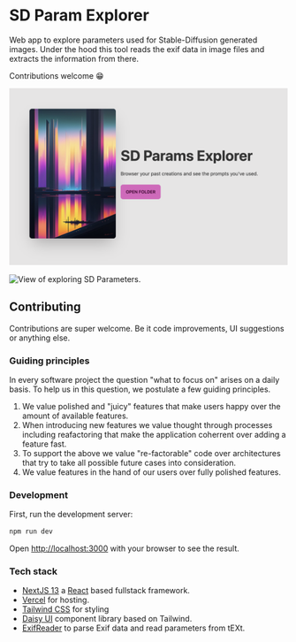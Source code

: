 # SD Param Explorer

Web app to explore parameters used for Stable-Diffusion generated images. Under the hood this tool reads the exif data in image files and extracts the information from there.

Contributions welcome 😁

![Landing page of SD-Params Explorer.](assets/sd-params-home.png)

![View of exploring SD Parameters.](assets/sd-params-explore.png)

## Contributing

Contributions are super welcome. Be it code improvements, UI suggestions or anything else.

### Guiding principles

In every software project the question "what to focus on" arises on a daily basis. To help us in this question, we postulate a few guiding principles.

1. We value polished and "juicy" features that make users happy over the amount of available features.
2. When introducing new features we value thought through processes including reafactoring that make the application coherrent over adding a feature fast.
3. To support the above we value "re-factorable" code over architectures that try to take all possible future cases into consideration.
4. We value features in the hand of our users over fully polished features.

### Development

First, run the development server:

```bash
npm run dev
```

Open [http://localhost:3000](http://localhost:3000) with your browser to see the result.

### Tech stack

- [NextJS 13](https://beta.nextjs.org/docs) a [React](https://reactjs.org/) based fullstack framework.
- [Vercel](https://vercel.com/) for hosting.
- [Tailwind CSS](https://tailwindcss.com/) for styling
- [Daisy UI](https://daisyui.com/) component library based on Tailwind.
- [ExifReader](https://github.com/mattiasw/ExifReader) to parse Exif data and read parameters from tEXt.
